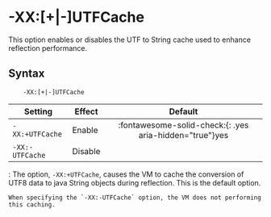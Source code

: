 <!--
* Copyright (c) 2021, 2021 IBM Corp. and others
*
* This program and the accompanying materials are made
* available under the terms of the Eclipse Public License 2.0
* which accompanies this distribution and is available at
* https://www.eclipse.org/legal/epl-2.0/ or the Apache
* License, Version 2.0 which accompanies this distribution and
* is available at https://www.apache.org/licenses/LICENSE-2.0.
*
* This Source Code may also be made available under the
* following Secondary Licenses when the conditions for such
* availability set forth in the Eclipse Public License, v. 2.0
* are satisfied: GNU General Public License, version 2 with
* the GNU Classpath Exception [1] and GNU General Public
* License, version 2 with the OpenJDK Assembly Exception [2].
*
* [1] https://www.gnu.org/software/classpath/license.html
* [2] http://openjdk.java.net/legal/assembly-exception.html
*
* SPDX-License-Identifier: EPL-2.0 OR Apache-2.0 OR GPL-2.0 WITH
* Classpath-exception-2.0 OR LicenseRef-GPL-2.0 WITH Assembly-exception
-->

# -XX:\[+|-\]UTFCache

This option enables or disables the UTF to String cache used to enhance reflection performance.

## Syntax

        -XX:[+|-]UTFCache

| Setting                  | Effect  | Default                                                                            |
|--------------------------|---------|:----------------------------------------------------------------------------------:|
| `-XX:+UTFCache` | Enable  | :fontawesome-solid-check:{: .yes aria-hidden="true"}<span class="sr-only">yes</span> |
| `-XX:-UTFCache` | Disable |                                                                                    |

:   The option, `-XX:+UTFCache`, causes the VM to cache the conversion of UTF8 data to java String objects during reflection. This is the default option.

    When specifying the `-XX:-UTFCache` option, the VM does not performing this caching.



<!-- ==== END OF TOPIC ==== xxutfcache.md ==== -->
